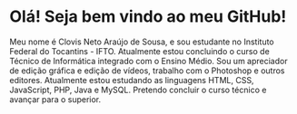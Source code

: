 <h1>Olá! Seja bem vindo ao meu GitHub!</h1>
Meu nome é Clovis Neto Araújo de Sousa, e sou estudante no Instituto Federal do Tocantins - IFTO. Atualmente estou concluindo o curso de Técnico de Informática integrado com o Ensino Médio. Sou um apreciador de edição gráfica e edição de vídeos, trabalho com o Photoshop e outros editores. Atualmente estou estudando as linguagens HTML, CSS, JavaScript, PHP, Java e MySQL. Pretendo concluir o curso técnico e avançar para o superior. 
